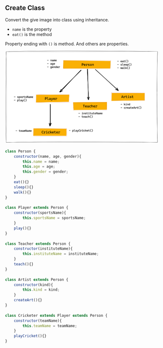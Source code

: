 ## Create Class

Convert the give image into class using inheritance.

- `name` is the property
- `eat()` is the method

Property ending with `()` is method. And others are properties.

![Inheritance](../assets/inheritance.png)

```js
class Person {
    constructor(name, age, gender){
        this.name = name;
        this.age = age;
        this.gender = gender;
    }
    eat(){}
    sleep(){}
    walk(){}
}

class Player extends Person {
    constructor(sportsName){
        this.sportsName = sportsName;
    }
    play(){}
}

class Teacher extends Person {
    constructor(instituteName){
        this.instituteName = instituteName;
    }
    teach(){}
}

class Artist extends Person {
    constructor(kind){
        this.kind = kind;
    }
    createArt(){}
}

class Cricketer extends Player extends Person {
    constructor(teamName){
        this.teamName = teamName;
    }
    playCricket(){}
}
```
